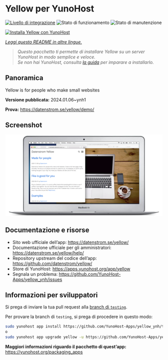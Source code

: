 <!--
N.B.: Questo README è stato automaticamente generato da <https://github.com/YunoHost/apps/tree/master/tools/readme_generator>
NON DEVE essere modificato manualmente.
-->

# Yellow per YunoHost

[![Livello di integrazione](https://dash.yunohost.org/integration/yellow.svg)](https://dash.yunohost.org/appci/app/yellow) ![Stato di funzionamento](https://ci-apps.yunohost.org/ci/badges/yellow.status.svg) ![Stato di manutenzione](https://ci-apps.yunohost.org/ci/badges/yellow.maintain.svg)

[![Installa Yellow con YunoHost](https://install-app.yunohost.org/install-with-yunohost.svg)](https://install-app.yunohost.org/?app=yellow)

*[Leggi questo README in altre lingue.](./ALL_README.md)*

> *Questo pacchetto ti permette di installare Yellow su un server YunoHost in modo semplice e veloce.*  
> *Se non hai YunoHost, consulta [la guida](https://yunohost.org/install) per imparare a installarlo.*

## Panoramica

Yellow is for people who make small websites

**Versione pubblicata:** 2024.01.06~ynh1

**Prova:** <https://datenstrom.se/yellow/demo/>

## Screenshot

![Screenshot di Yellow](./doc/screenshots/datenstrom-yellow-en.png)

## Documentazione e risorse

- Sito web ufficiale dell’app: <https://datenstrom.se/yellow/>
- Documentazione ufficiale per gli amministratori: <https://datenstrom.se/yellow/help/>
- Repository upstream del codice dell’app: <https://github.com/datenstrom/yellow/>
- Store di YunoHost: <https://apps.yunohost.org/app/yellow>
- Segnala un problema: <https://github.com/YunoHost-Apps/yellow_ynh/issues>

## Informazioni per sviluppatori

Si prega di inviare la tua pull request alla [branch di `testing`](https://github.com/YunoHost-Apps/yellow_ynh/tree/testing).

Per provare la branch di `testing`, si prega di procedere in questo modo:

```bash
sudo yunohost app install https://github.com/YunoHost-Apps/yellow_ynh/tree/testing --debug
o
sudo yunohost app upgrade yellow -u https://github.com/YunoHost-Apps/yellow_ynh/tree/testing --debug
```

**Maggiori informazioni riguardo il pacchetto di quest’app:** <https://yunohost.org/packaging_apps>
